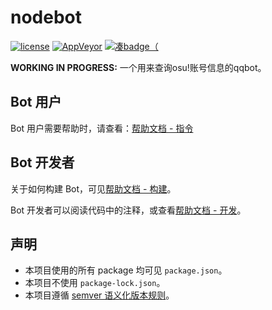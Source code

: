 # nodebot
[![license](https://img.shields.io/github/license/trustgit/nodebot.svg)](https://github.com/trustgit/nodebot/blob/master/LICENSE)
[![AppVeyor](https://ci.appveyor.com/api/projects/status/github/trustgit/nodebot?svg=true)](https://ci.appveyor.com/project/trustgit/nodebot)
[![凑badge（](https://img.shields.io/badge/developed%20for-osu!-ff6699.svg)](https://osu.ppy.sh/home)

**WORKING IN PROGRESS:** 一个用来查询osu!账号信息的qqbot。

## Bot 用户
Bot 用户需要帮助时，请查看：[帮助文档 - 指令](https://github.com/trustgit/nodebot/wiki/Commands)

## Bot 开发者
关于如何构建 Bot，可见[帮助文档 - 构建](https://github.com/trustgit/nodebot/wiki/Build)。

Bot 开发者可以阅读代码中的注释，或查看[帮助文档 - 开发](https://github.com/trustgit/nodebot/wiki/Development)。

## 声明
- 本项目使用的所有 package 均可见 `package.json`。
- 本项目不使用 `package-lock.json`。
- 本项目遵循 [semver 语义化版本规则](https://semver.org)。
